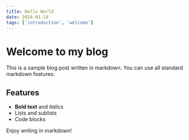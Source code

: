 ```yaml
---
title: Hello World
date: 2024-01-18
tags: ['introduction', 'welcome']
---
```

# Welcome to my blog

This is a sample blog post written in markdown. You can use all standard markdown features:

## Features

- **Bold text** and *italics*
- Lists and sublists
- Code blocks

Enjoy writing in markdown!
